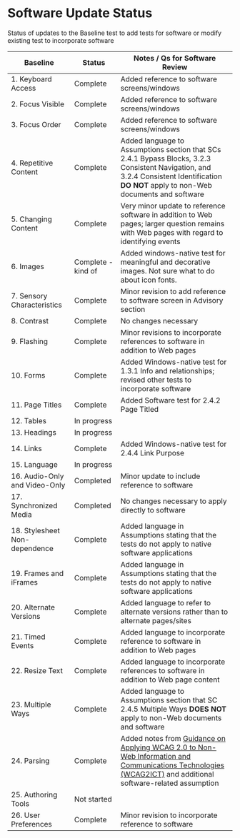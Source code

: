 # Software Update Status
Status of updates to the Baseline test to add tests for software or modify existing test to incorporate software

| Baseline | Status | Notes / Qs for Software Review |
|----------|--------|--------------------------------|
| 1. Keyboard Access | Complete | Added reference to software screens/windows |
| 2. Focus Visible | Complete | Added reference to software screens/windows |
| 3. Focus Order | Complete | Added reference to software screens/windows |
| 4. Repetitive Content | Complete | Added language to Assumptions section that SCs 2.4.1 Bypass Blocks, 3.2.3 Consistent Navigation, and 3.2.4 Consistent Identification **DO NOT** apply to non-Web documents and software |
| 5. Changing Content | Complete | Very minor update to reference software in addition to Web pages; larger question remains with Web pages with regard to identifying events |
| 6. Images | Complete - kind of | Added windows-native test for meaningful and decorative images. Not sure what to do about icon fonts. |
| 7. Sensory Characteristics | Complete | Minor revision to add reference to software screen in Advisory section |
| 8. Contrast | Complete | No changes necessary |
| 9. Flashing | Complete | Minor revisions to incorporate references to software in addition to Web pages |
| 10. Forms | Complete | Added Windows-native test for 1.3.1 Info and relationships; revised other tests to incorporate software |
| 11. Page Titles | Complete | Added Software test for 2.4.2 Page Titled |
| 12. Tables | In progress | |
| 13. Headings | In progress | |
| 14. Links | Complete | Added Windows-native test for 2.4.4 Link Purpose |
| 15. Language | In progress | |
| 16. Audio-Only and Video-Only | Completed | Minor update to include reference to software |
| 17. Synchronized Media | Completed | No changes necessary to apply directly to software |
| 18. Stylesheet Non-dependence | Complete | Added language in Assumptions stating that the tests do not apply to native software applications |
| 19. Frames and iFrames | Complete | Added language in Assumptions stating that the tests do not apply to native software applications |
| 20. Alternate Versions | Complete | Added language to refer to alternate versions rather than to alternate pages/sites |
| 21. Timed Events | Complete | Added language to incorporate reference to software in addition to Web pages |
| 22. Resize Text | Complete | Added language to incorporate references to software in addition to Web page content |
| 23. Multiple Ways | Complete | Added language to Assumptions section that SC 2.4.5 Multiple Ways **DOES NOT** apply to non-Web documents and software |
| 24. Parsing | Complete | Added notes from [Guidance on Applying WCAG 2.0 to Non-Web Information and Communications Technologies (WCAG2ICT)](https://www.w3.org/TR/wcag2ict/#ensure-compat-parses) and additional software-related assumption |
| 25. Authoring Tools | Not started | |
| 26. User Preferences | Complete | Minor revision to incorporate reference to software|
